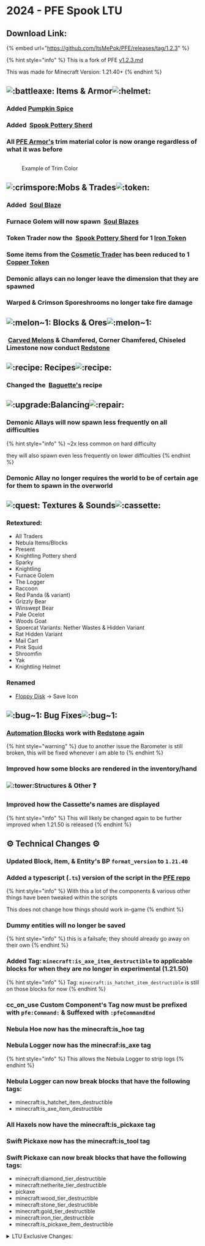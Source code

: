 # 2024 - PFE Spook LTU

## Download Link:

{% embed url="https://github.com/ItsMePok/PFE/releases/tag/1.2.3" %}

{% hint style="info" %}
This is a fork of PFE [v1.2.3.md](../full-releases/v1.2.3.md "mention")

This was made for Minecraft Version: 1.21.40+
{% endhint %}

## ![:battleaxe:](https://cdn.discordapp.com/emojis/1256321695808098417.webp?size=44\&quality=lossless) **Items & Armor**![:helmet:](https://cdn.discordapp.com/emojis/1256357335530471548.webp?size=44\&quality=lossless)

### Added <img src="https://github.com/user-attachments/assets/a96961e2-9018-4f25-bcc5-811abff55a78" alt="" data-size="line">[Pumpkin Spice](../../items/foods/pumpkin-spice.md)

### Added <img src="https://github.com/user-attachments/assets/5ecfb098-a454-42ea-804f-03537ecbe44f" alt="" data-size="line"> [Spook Pottery Sherd](../../blocks/pottery-sherds/spook-pottery-sherd.md)

### All [PFE Armor's](../../armor/) trim material color is now orange regardless of what it was before

<figure><img src="https://cdn.discordapp.com/icons/1254489738883367056/b508d803e9d4ffb7d3e22cc1bf75ce7d" alt=""><figcaption><p>Example of Trim Color</p></figcaption></figure>

## ![:crimspore:](https://cdn.discordapp.com/emojis/1256322040273698837.webp?size=44\&quality=lossless)**Mobs & Trades**![:token:](https://cdn.discordapp.com/emojis/1256444347256275015.webp?size=44\&quality=lossless)

### Added <img src="https://github.com/user-attachments/assets/2169f5c1-d358-4969-9c97-bc1e52d0169b" alt="" data-size="line"> [Soul Blaze](../../mobs/hostile-mobs/soul-blaze.md)

### Furnace Golem will now spawn <img src="https://github.com/user-attachments/assets/006c02eb-0cef-4288-a074-ad3a1771f1d7" alt="" data-size="line"> [Soul Blazes](../../mobs/hostile-mobs/soul-blaze.md)

### Token Trader now the <img src="https://github.com/user-attachments/assets/5ecfb098-a454-42ea-804f-03537ecbe44f" alt="" data-size="line"> [Spook Pottery Sherd](../../blocks/pottery-sherds/spook-pottery-sherd.md) for 1 [<img src="https://github.com/ItsMePok/PFE/assets/136857747/aa3d5a31-9866-4bd1-bc09-ba7fa6775f7e" alt="" data-size="line">Iron Token](../../items/tokens/iron-token.md)

### Some items from the <img src="https://files.gitbook.com/v0/b/gitbook-x-prod.appspot.com/o/spaces%2FoRbYFakTMIUgDeJx6IfE%2Fuploads%2Fkmj7g6oG8ekeTfkO9jTM%2Fcosmetic_trader.png?alt=media&#x26;token=d208e7f4-1a04-4c9a-995d-c19838e3d82c" alt="" data-size="line">[Cosmetic Trader](../../mobs/traders/cosmetic-trader.md) has been reduced to 1 [<img src="https://github.com/ItsMePok/PFE/assets/136857747/1c78ba2a-4a5b-4b7b-83ff-ed21aa75ebd8" alt="" data-size="line">Copper Token](../../items/tokens/copper-token.md)

### Demonic allays can no longer leave the dimension that they are spawned

### Warped & Crimson Sporeshrooms no longer take fire damage

## ![:melon\~1:](https://cdn.discordapp.com/emojis/1256350899006341221.webp?size=44\&quality=lossless) **Blocks & Ores**![:melon\~1:](https://cdn.discordapp.com/emojis/1256350899006341221.webp?size=44\&quality=lossless)

### <img src="https://cdn.discordapp.com/emojis/1256350899006341221.webp?size=44&#x26;quality=lossless" alt="" data-size="line"> [Carved Melons](../../blocks/melons.md) & Chamfered, Corner Chamfered, Chiseled Limestone now conduct <img src="https://minecraft.wiki/images/thumb/Redstone_Dust_JE2_BE2.png/150px-Redstone_Dust_JE2_BE2.png?8cf17" alt="" data-size="line">[Redstone](https://minecraft.wiki/w/Redstone\_Dust)

## ![:recipe:](https://cdn.discordapp.com/emojis/1256322223396880527.webp?size=44\&quality=lossless) **Recipes**![:recipe:](https://cdn.discordapp.com/emojis/1256322223396880527.webp?size=44\&quality=lossless) ﻿﻿

### Changed the <img src="https://github.com/user-attachments/assets/faa23787-87a1-4aee-8d45-01ec89b1e3d2" alt="" data-size="line"> [Baguette's](../../items/foods/baguette.md) recipe

## ![:upgrade:](https://cdn.discordapp.com/emojis/1256321190071504987.webp?size=44\&quality=lossless)**Balancing**![:repair:](https://cdn.discordapp.com/emojis/1256321195138220123.webp?size=44\&quality=lossless)

### Demonic Allays will now spawn less frequently on all difficulties

{% hint style="info" %}
\~2x less common on hard difficulty

they will also spawn even less frequently on lower difficulties
{% endhint %}

### Demonic Allay no longer requires the world to be of certain age for them to spawn in the overworld

## ![:quest:](https://cdn.discordapp.com/emojis/1256321092641886300.webp?size=44\&quality=lossless) **Textures & Sounds**﻿﻿![:cassette:](https://cdn.discordapp.com/emojis/1256320846692093982.webp?size=44\&quality=lossless)

### Retextured:

* All Traders
* Nebula Items/Blocks
* Present
* Knightling Pottery sherd
* Sparky
* Knightling
* Furnace Golem
* The Logger
* Raccoon
* Red Panda (& variant)
* Grizzly Bear
* Winswept Bear
* Pale Ocelot
* Woods Goat
* Spoercat Variants: Nether Wastes & Hidden Variant
* Rat Hidden Variant
* Mail Cart
* Pink Squid
* Shroomfin
* Yak
* Knightling Helmet

### Renamed

* <img src="https://github.com/ItsMePok/PFE/assets/136857747/e9d33ff5-9520-4b5d-99f6-33a9906ee64b" alt="" data-size="line">[Floppy Disk](../../items/boss-drops/floppy-disk.md) -> Save Icon

## ![:bug\~1:](https://cdn.discordapp.com/emojis/1256350899933151273.webp?size=44\&quality=lossless) **Bug Fixes**![:bug\~1:](https://cdn.discordapp.com/emojis/1256350899933151273.webp?size=44\&quality=lossless)

### [Automation Blocks](../../blocks/automation/) work with <img src="https://minecraft.wiki/images/thumb/Redstone_Dust_JE2_BE2.png/150px-Redstone_Dust_JE2_BE2.png?8cf17" alt="" data-size="line">[Redstone](https://minecraft.wiki/w/Redstone\_Dust) again

{% hint style="warning" %}
due to another issue the Barometer is still broken, this will be fixed whenever i am able to
{% endhint %}

### Improved how some blocks are rendered in the inventory/hand

### ![:tower:](https://cdn.discordapp.com/emojis/1256321374062903309.webp?size=44\&quality=lossless)**Structures & Other** :question:

### Improved how the Cassette's names are displayed

{% hint style="info" %}
This will likely be changed again to be further improved when 1.21.50 is released
{% endhint %}

## :gear: **Technical Changes** :gear:

### Updated Block, Item, & Entity's BP `format_version` to `1.21.40`

### Added a typescript (`.ts`) version of the script in the [PFE repo](https://github.com/ItsMePok/PFE)

{% hint style="info" %}
With this a lot of the components & various other things have been tweaked within the scripts&#x20;



This does not change how things should work in-game
{% endhint %}

### Dummy entities will no longer be saved

{% hint style="info" %}
this is a failsafe; they should already go away on their own
{% endhint %}

### Added Tag: `minecraft:is_axe_item_destructible` to applicable blocks for when they are no longer in experimental (1.21.50)

{% hint style="info" %}
Tag: `minecraft:is_hatchet_item_destructible` is still on those blocks for now
{% endhint %}

### cc\_on\_use Custom Component's Tag now must be prefixed with `pfe:Command:` & Suffexed with `:pfeCommandEnd`

### Nebula Hoe now has the minecraft:is\_hoe tag

### Nebula Logger now has the minecraf:is\_axe tag

{% hint style="info" %}
This allows the Nebula Logger to strip logs
{% endhint %}

### Nebula Logger can now break blocks that have the following tags:

* minecraft:is\_hatchet\_item\_destructible
* minecraft:is\_axe\_item\_destructible

### All Haxels now have the minecraft:is\_pickaxe tag

### Swift Pickaxe now has the minecraft:is\_tool tag

### Swift Pickaxe can now break blocks that have the following tags:

* minecraft:diamond\_tier\_destructible
* minecraft:netherite\_tier\_destructible
* pickaxe
* minecraft:wood\_tier\_destructible
* minecraft:stone\_tier\_destructible
* minecraft:gold\_tier\_destructible
* minecraft:iron\_tier\_destructible
* minecraft:is\_pickaxe\_item\_destructible

<details>

<summary>LTU Exclusive Changes:</summary>



### ![:battleaxe:](https://cdn.discordapp.com/emojis/1256321695808098417.webp?size=44\&quality=lossless) **Items & Armor**![:helmet:](https://cdn.discordapp.com/emojis/1256357335530471548.webp?size=44\&quality=lossless)

* all PFE Armor's trim material color is now orange regardless of what it was before

### ![:crimspore:](https://cdn.discordapp.com/emojis/1256322040273698837.webp?size=44\&quality=lossless)**Mobs & Trades**![:token:](https://cdn.discordapp.com/emojis/1256444347256275015.webp?size=44\&quality=lossless)

* Furnace Golem will now spawn <img src="https://github.com/user-attachments/assets/006c02eb-0cef-4288-a074-ad3a1771f1d7" alt="" data-size="line"> [Soul Blazes](../../mobs/hostile-mobs/soul-blaze.md)

<!---->

* Token Trader now the <img src="https://github.com/user-attachments/assets/5ecfb098-a454-42ea-804f-03537ecbe44f" alt="" data-size="line"> [Spook Pottery Sherd](../../blocks/pottery-sherds/spook-pottery-sherd.md) for 1 [<img src="https://github.com/ItsMePok/PFE/assets/136857747/aa3d5a31-9866-4bd1-bc09-ba7fa6775f7e" alt="" data-size="line">Iron Token](../../items/tokens/iron-token.md)

<!---->

* Some items sold by the cosmetic trader have been reduced to 1 copper token

### ![:upgrade:](https://cdn.discordapp.com/emojis/1256321190071504987.webp?size=44\&quality=lossless)**Balancing**![:repair:](https://cdn.discordapp.com/emojis/1256321195138220123.webp?size=44\&quality=lossless)

* Demonic Allay no longer requires the world to be of certain age for them to spawn in the overworld

### ![:quest:](https://cdn.discordapp.com/emojis/1256321092641886300.webp?size=44\&quality=lossless) **Textures & Sounds**﻿﻿![:cassette:](https://cdn.discordapp.com/emojis/1256320846692093982.webp?size=44\&quality=lossless)

* Retextured
  * All Traders
  * Nebula Items/Blocks
  * Present
  * Knightling Pottery sherd
  * Sparky
  * Knightling
  * Furnace Golem
  * The Logger
  * Raccoon
  * Red Panda (& variant)
  * Grizzly Bear
  * Winswept Bear
  * Pale Ocelot
  * Woods Goat
  * Spoercat Variants: Nether Wastes & Hidden Variant
  * Rat Hidden Variant
  * Mail Cart
  * Pink Squid
  * Shroomfin
  * Yak
  * Knightling Helmet
* Renamed
  * Floppy Disk -> Save Icon

</details>
